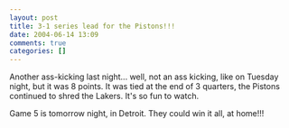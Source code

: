 ```yaml
---
layout: post
title: 3-1 series lead for the Pistons!!!
date: 2004-06-14 13:09
comments: true
categories: []
---
```

Another ass-kicking last night... well, not an ass kicking, like on Tuesday night, but it was 8 points. It was tied at the end of 3 quarters, the Pistons continued to shred the Lakers. It's so fun to watch.

Game 5 is tomorrow night, in Detroit. They could win it all, at home!!!
